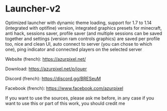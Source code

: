 # Launcher-v2
Optimized launcher with dynamic theme loading, support for 1.7 to 1.14 (integrated with optifine) version, integrated graphics presets for minecraft, anti hack, sessions saver, profile saver (and multiple sessions can be saved together and settings (version ram controls graphics) are saved per profile too, nice and clean UI, auto connect to server (you can chose to which one), ping indicator and connected players on the selected server


Website (french): https://azurpixel.net/

Download: https://azurpixel.net/p/jouer

Discord (french): https://discord.gg/BRESeuM

Facebook (french): https://www.facebook.com/azurpixel

If you want to use the sources, please ask me before, in any case if you want to use this or part of this work, you should credit me 
